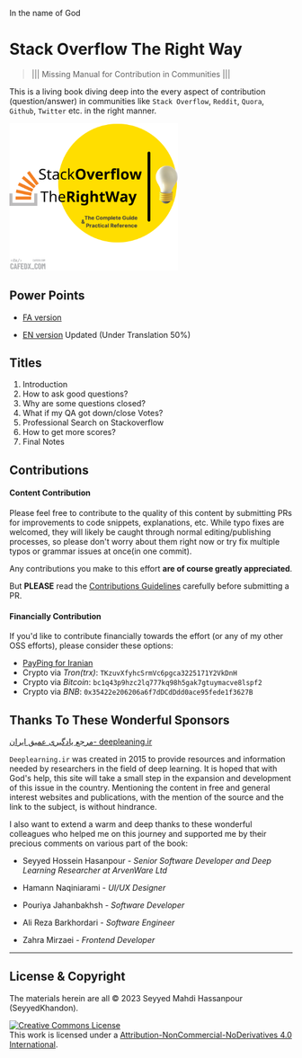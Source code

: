 In the name of God

# Stack Overflow The Right Way

> ||| Missing Manual for Contribution in Communities |||

This is a living book diving deep into the every aspect of contribution (question/answer) in communities like `Stack Overflow`, `Reddit`, `Quora`, `Github`, `Twitter` etc. in the right manner.


<img src="cover.png" width="300" alt="stackoverflow the right way - book cover"/>


## Power Points

- [FA version](stackoverflow-the-right-way.pptx)

- [EN version](stackoverflow-the-right-way-en.pptx) Updated (Under Translation 50%)


## Titles

1. Introduction
2. How to ask good questions?
3. Why are some questions closed?
4. What if my QA got down/close Votes?
5. Professional Search on Stackoverflow
6. How to get more scores?
7. Final Notes


## Contributions

#### Content Contribution

Please feel free to contribute to the quality of this content by submitting PRs for improvements to code snippets, explanations, etc. While typo fixes are welcomed, they will likely be caught through normal editing/publishing processes, so please don't worry about them right now or try fix multiple typos or grammar issues at once(in one commit).

Any contributions you make to this effort **are of course greatly appreciated**.

But **PLEASE** read the [Contributions Guidelines](contributing.md) carefully before submitting a PR.


#### Financially Contribution

If you'd like to contribute financially towards the effort (or any of my other OSS efforts), please consider these options:

- [PayPing for Iranian](https://www.payping.ir/d/PB73)
- Crypto via _Tron(trx)_: `TKzuvXfyhcSrmVc6pgca3225171Y2VkDnH`
- Crypto via _Bitcoin_: `bc1q43p9hzc2lq777kq98h5gak7gtuymacve8lspf2`
- Crypto via _BNB_: `0x35422e206206a6f7dDCdDdd0ace95fede1f3627B`



## Thanks To These Wonderful Sponsors

[مرجع یادگیری عمیق ایران- deepleaning.ir](https://deeplearning.ir/)

`Deeplearning.ir` was created in 2015 to provide resources and information needed by researchers in the field of deep learning. It is hoped that with God's help, this site will take a small step in the expansion and development of this issue in the country.
Mentioning the content in free and general interest websites and publications, with the mention of the source and the link to the subject, is without hindrance.

I also want to extend a warm and deep thanks to these wonderful colleagues who helped me on this journey and supported me by their precious comments on various part of the book:


- Seyyed Hossein Hasanpour - _Senior Software Developer and Deep Learning Researcher at ArvenWare Ltd_

- Hamann Naqiniarami - _UI/UX Designer_

- Pouriya Jahanbakhsh - _Software Developer_

- Ali Reza Barkhordari - _Software Engineer_

- Zahra Mirzaei - _Frontend Developer_


---

## License & Copyright

The materials herein are all &copy; 2023 Seyyed Mahdi Hassanpour (SeyyedKhandon).

<a rel="license" href="http://creativecommons.org/licenses/by-nc-nd/4.0/"><img alt="Creative Commons License" style="border-width:0" src="https://i.creativecommons.org/l/by-nc-nd/4.0/88x31.png" /></a><br />This work is licensed under a <a rel="license" href="http://creativecommons.org/licenses/by-nc-nd/4.0/">Attribution-NonCommercial-NoDerivatives 4.0 International</a>.
